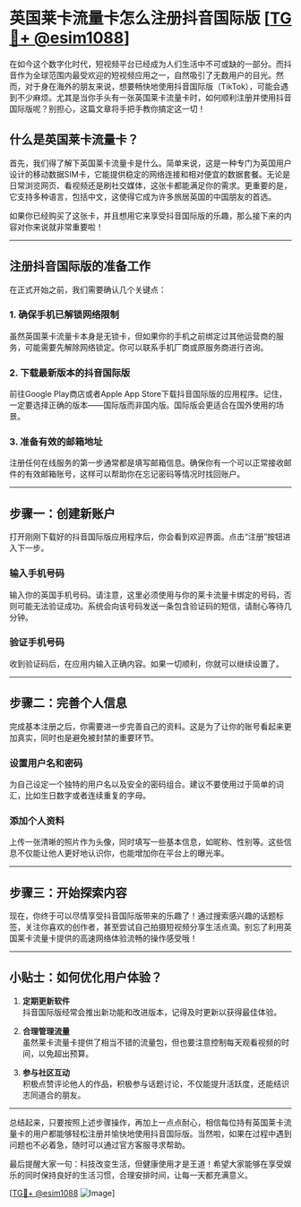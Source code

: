 # 英国莱卡流量卡怎么注册抖音国际版 [[TG💪+ @esim1088](https://t.me/s/esim1088)]

在如今这个数字化时代，短视频平台已经成为人们生活中不可或缺的一部分。而抖音作为全球范围内最受欢迎的短视频应用之一，自然吸引了无数用户的目光。然而，对于身在海外的朋友来说，想要畅快地使用抖音国际版（TikTok），可能会遇到不少麻烦。尤其是当你手头有一张英国莱卡流量卡时，如何顺利注册并使用抖音国际版呢？别担心，这篇文章将手把手教你搞定这一切！

## 什么是英国莱卡流量卡？

首先，我们得了解下英国莱卡流量卡是什么。简单来说，这是一种专门为英国用户设计的移动数据SIM卡，它能提供稳定的网络连接和相对便宜的数据套餐。无论是日常浏览网页、看视频还是刷社交媒体，这张卡都能满足你的需求。更重要的是，它支持多种语言，包括中文，这使得它成为许多旅居英国的中国朋友的首选。

如果你已经购买了这张卡，并且想用它来享受抖音国际版的乐趣，那么接下来的内容对你来说就非常重要啦！

---

## 注册抖音国际版的准备工作

在正式开始之前，我们需要确认几个关键点：

### 1. 确保手机已解锁网络限制

虽然英国莱卡流量卡本身是无锁卡，但如果你的手机之前绑定过其他运营商的服务，可能需要先解除网络锁定。你可以联系手机厂商或原服务商进行咨询。

### 2. 下载最新版本的抖音国际版

前往Google Play商店或者Apple App Store下载抖音国际版的应用程序。记住，一定要选择正确的版本——国际版而非国内版。国际版会更适合在国外使用的场景。

### 3. 准备有效的邮箱地址

注册任何在线服务的第一步通常都是填写邮箱信息。确保你有一个可以正常接收邮件的有效邮箱账号，这样可以帮助你在忘记密码等情况时找回账户。

---

## 步骤一：创建新账户

打开刚刚下载好的抖音国际版应用程序后，你会看到欢迎界面。点击“注册”按钮进入下一步。

### 输入手机号码
输入你的英国手机号码。请注意，这里必须使用与你的莱卡流量卡绑定的号码，否则可能无法验证成功。系统会向该号码发送一条包含验证码的短信，请耐心等待几分钟。

### 验证手机号码
收到验证码后，在应用内输入正确内容。如果一切顺利，你就可以继续设置了。

---

## 步骤二：完善个人信息

完成基本注册之后，你需要进一步完善自己的资料。这是为了让你的账号看起来更加真实，同时也是避免被封禁的重要环节。

### 设置用户名和密码
为自己设定一个独特的用户名以及安全的密码组合。建议不要使用过于简单的词汇，比如生日数字或者连续重复的字母。

### 添加个人资料
上传一张清晰的照片作为头像，同时填写一些基本信息，如昵称、性别等。这些信息不仅能让他人更好地认识你，也能增加你在平台上的曝光率。

---

## 步骤三：开始探索内容

现在，你终于可以尽情享受抖音国际版带来的乐趣了！通过搜索感兴趣的话题标签，关注你喜欢的创作者，甚至尝试自己拍摄短视频分享生活点滴。别忘了利用英国莱卡流量卡提供的高速网络体验流畅的操作感受哦！

---

## 小贴士：如何优化用户体验？

1. **定期更新软件**  
   抖音国际版经常会推出新功能和改进版本，记得及时更新以获得最佳体验。
   
2. **合理管理流量**  
   虽然莱卡流量卡提供了相当不错的流量包，但也要注意控制每天观看视频的时间，以免超出预算。

3. **参与社区互动**  
   积极点赞评论他人的作品，积极参与话题讨论，不仅能提升活跃度，还能结识志同道合的朋友。

---

总结起来，只要按照上述步骤操作，再加上一点点耐心，相信每位持有英国莱卡流量卡的用户都能够轻松注册并愉快地使用抖音国际版。当然啦，如果在过程中遇到问题也不必着急，随时可以通过官方客服寻求帮助。

最后提醒大家一句：科技改变生活，但健康使用才是王道！希望大家能够在享受娱乐的同时保持良好的生活习惯，合理安排时间，让每一天都充满意义。

[[TG💪+ @esim1088](https://t.me/s/esim1088) ![Image](https://i.postimg.cc/4NQfJmqS/Snipaste-2025-05-13-00-14-12.png)]